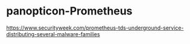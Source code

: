 # panopticon-Prometheus

https://www.securityweek.com/prometheus-tds-underground-service-distributing-several-malware-families
